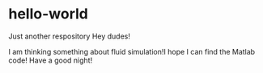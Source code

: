 # hello-world
Just another respository
Hey dudes!

I am thinking something about fluid simulation!I hope I can find the Matlab code!
Have a good night!

         
         
